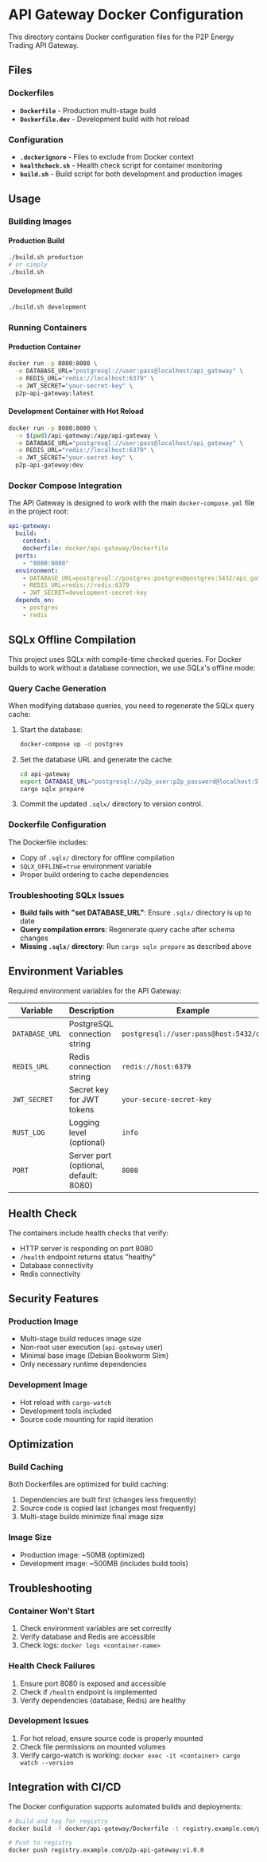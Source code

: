 # API Gateway Docker Configuration

This directory contains Docker configuration files for the P2P Energy Trading API Gateway.

## Files

### Dockerfiles
- **`Dockerfile`** - Production multi-stage build
- **`Dockerfile.dev`** - Development build with hot reload

### Configuration
- **`.dockerignore`** - Files to exclude from Docker context
- **`healthcheck.sh`** - Health check script for container monitoring
- **`build.sh`** - Build script for both development and production images

## Usage

### Building Images

#### Production Build
```bash
./build.sh production
# or simply
./build.sh
```

#### Development Build
```bash
./build.sh development
```

### Running Containers

#### Production Container
```bash
docker run -p 8080:8080 \
  -e DATABASE_URL="postgresql://user:pass@localhost/api_gateway" \
  -e REDIS_URL="redis://localhost:6379" \
  -e JWT_SECRET="your-secret-key" \
  p2p-api-gateway:latest
```

#### Development Container with Hot Reload
```bash
docker run -p 8080:8080 \
  -v $(pwd)/api-gateway:/app/api-gateway \
  -e DATABASE_URL="postgresql://user:pass@localhost/api_gateway" \
  -e REDIS_URL="redis://localhost:6379" \
  -e JWT_SECRET="your-secret-key" \
  p2p-api-gateway:dev
```

### Docker Compose Integration

The API Gateway is designed to work with the main `docker-compose.yml` file in the project root:

```yaml
api-gateway:
  build:
    context: .
    dockerfile: docker/api-gateway/Dockerfile
  ports:
    - "8080:8080"
  environment:
    - DATABASE_URL=postgresql://postgres:postgres@postgres:5432/api_gateway
    - REDIS_URL=redis://redis:6379
    - JWT_SECRET=development-secret-key
  depends_on:
    - postgres
    - redis
```

## SQLx Offline Compilation

This project uses SQLx with compile-time checked queries. For Docker builds to work without a database connection, we use SQLx's offline mode:

### Query Cache Generation

When modifying database queries, you need to regenerate the SQLx query cache:

1. Start the database:
   ```bash
   docker-compose up -d postgres
   ```

2. Set the database URL and generate the cache:
   ```bash
   cd api-gateway
   export DATABASE_URL="postgresql://p2p_user:p2p_password@localhost:5432/p2p_energy_trading"
   cargo sqlx prepare
   ```

3. Commit the updated `.sqlx/` directory to version control.

### Dockerfile Configuration

The Dockerfile includes:
- Copy of `.sqlx/` directory for offline compilation
- `SQLX_OFFLINE=true` environment variable
- Proper build ordering to cache dependencies

### Troubleshooting SQLx Issues

- **Build fails with "set DATABASE_URL"**: Ensure `.sqlx/` directory is up to date
- **Query compilation errors**: Regenerate query cache after schema changes
- **Missing `.sqlx/` directory**: Run `cargo sqlx prepare` as described above

## Environment Variables

Required environment variables for the API Gateway:

| Variable | Description | Example |
|----------|-------------|---------|
| `DATABASE_URL` | PostgreSQL connection string | `postgresql://user:pass@host:5432/db` |
| `REDIS_URL` | Redis connection string | `redis://host:6379` |
| `JWT_SECRET` | Secret key for JWT tokens | `your-secure-secret-key` |
| `RUST_LOG` | Logging level (optional) | `info` |
| `PORT` | Server port (optional, default: 8080) | `8080` |

## Health Check

The containers include health checks that verify:
- HTTP server is responding on port 8080
- `/health` endpoint returns status "healthy"
- Database connectivity
- Redis connectivity

## Security Features

### Production Image
- Multi-stage build reduces image size
- Non-root user execution (`api-gateway` user)
- Minimal base image (Debian Bookworm Slim)
- Only necessary runtime dependencies

### Development Image
- Hot reload with `cargo-watch`
- Development tools included
- Source code mounting for rapid iteration

## Optimization

### Build Caching
Both Dockerfiles are optimized for build caching:
1. Dependencies are built first (changes less frequently)
2. Source code is copied last (changes most frequently)
3. Multi-stage builds minimize final image size

### Image Size
- Production image: ~50MB (optimized)
- Development image: ~500MB (includes build tools)

## Troubleshooting

### Container Won't Start
1. Check environment variables are set correctly
2. Verify database and Redis are accessible
3. Check logs: `docker logs <container-name>`

### Health Check Failures
1. Ensure port 8080 is exposed and accessible
2. Check if `/health` endpoint is implemented
3. Verify dependencies (database, Redis) are healthy

### Development Issues
1. For hot reload, ensure source code is properly mounted
2. Check file permissions on mounted volumes
3. Verify cargo-watch is working: `docker exec -it <container> cargo watch --version`

## Integration with CI/CD

The Docker configuration supports automated builds and deployments:

```bash
# Build and tag for registry
docker build -f docker/api-gateway/Dockerfile -t registry.example.com/p2p-api-gateway:v1.0.0 .

# Push to registry
docker push registry.example.com/p2p-api-gateway:v1.0.0
```